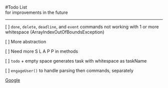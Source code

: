 #Todo List <br> for improvements in the future

---
[ ] `done`, `delete`, `deadline`, and `event` commands not working with 1 or more whitespace (ArrayIndexOutOfBoundsException)

[ ] More abstraction

[ ] Need more S L A P P in methods

[ ] `todo` + empty space generates task with whitespace as taskName

[ ] `engageUser()` to handle parsing then commands, separately

[Google](https://www.google.com)  
